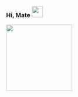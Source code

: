 ### Hi, Mate <img src="https://raw.githubusercontent.com/MartinHeinz/MartinHeinz/master/wave.gif" width="30px">

<!--
**azzamrabbanii/azzamrabbanii** is a ✨ _special_ ✨ repository because its `README.md` (this file) appears on your GitHub profile.

Here are some ideas to get you started:

- 🔭 I’m currently studying on IDN Boarding School
- 🌱 I’m currently learning programming language
- 👯 I’m looking to collaborate on ...
- 🤔 I’m looking for help with ...
- 💬 Ask me about ...
- 📫 How to reach me: ...
- 😄 Pronouns: he/him
- ⚡ Fun fact: i'm calm person 😺
-->

 <p>
        <a href="https://github.com/azzamrabbanii">
            <img height="180em" src="https://github-readme-stats.vercel.app/api?username=azzamrabbaniif06&show_icons=true&theme=highcontrast">  
        </a>
    </p>
